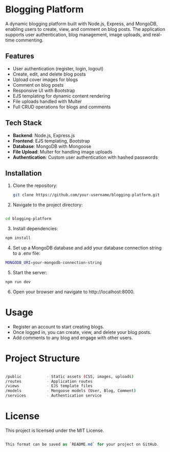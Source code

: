 # Blogging Platform

A dynamic blogging platform built with Node.js, Express, and MongoDB, enabling users to create, view, and comment on blog posts. The application supports user authentication, blog management, image uploads, and real-time commenting.

## Features

- User authentication (register, login, logout)
- Create, edit, and delete blog posts
- Upload cover images for blogs
- Comment on blog posts
- Responsive UI with Bootstrap
- EJS templating for dynamic content rendering
- File uploads handled with Multer
- Full CRUD operations for blogs and comments

## Tech Stack

- **Backend**: Node.js, Express.js
- **Frontend**: EJS templating, Bootstrap
- **Database**: MongoDB with Mongoose
- **File Upload**: Multer for handling image uploads
- **Authentication**: Custom user authentication with hashed passwords

## Installation

1. Clone the repository:

   ```bash
   git clone https://github.com/your-username/blogging-platform.git
2. Navigate to the project directory:

```bash

cd blogging-platform
```
3. Install dependencies:

```bash
npm install
```
4. Set up a MongoDB database and add your database connection string to a .env file:

```bash
MONGODB_URI=your-mongodb-connection-string
```
5. Start the server:

```bash
npm run dev
```
6. Open your browser and navigate to http://localhost:8000.

# Usage
- Register an account to start creating blogs.
- Once logged in, you can create, view, and delete your blog posts.
- Add comments to any blog and engage with other users.

# Project Structure
```bash

/public           - Static assets (CSS, images, uploads)
/routes           - Application routes
/views            - EJS template files
/models           - Mongoose models (User, Blog, Comment)
/services         - Authentication service
```

# License


This project is licensed under the MIT License.

``` csharp

This format can be saved as `README.md` for your project on GitHub.
```
